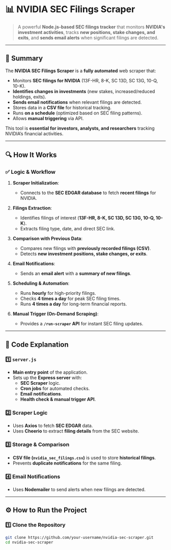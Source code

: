 # 📊 NVIDIA SEC Filings Scraper

> A powerful **Node.js-based SEC filings tracker** that monitors **NVIDIA's investment activities**, tracks **new positions, stake changes, and exits**, and **sends email alerts** when significant filings are detected.

---

## 📌 Summary

The **NVIDIA SEC Filings Scraper** is a **fully automated** web scraper that:

- Monitors **SEC filings for NVIDIA** (13F-HR, 8-K, SC 13D, SC 13G, 10-Q, 10-K).
- **Identifies changes in investments** (new stakes, increased/reduced holdings, exits).
- **Sends email notifications** when relevant filings are detected.
- Stores data in a **CSV file** for historical tracking.
- Runs **on a schedule** (optimized based on SEC filing patterns).
- Allows **manual triggering** via API.

This tool is **essential for investors, analysts, and researchers** tracking NVIDIA’s financial activities.

---

## 🔍 How It Works

### ✅ Logic & Workflow

1. **Scraper Initialization**:
   - Connects to the **SEC EDGAR database** to fetch **recent filings** for NVIDIA.
2. **Filings Extraction**:

   - Identifies filings of interest (**13F-HR, 8-K, SC 13D, SC 13G, 10-Q, 10-K**).
   - Extracts filing type, date, and direct SEC link.

3. **Comparison with Previous Data**:

   - Compares new filings with **previously recorded filings (CSV)**.
   - Detects **new investment positions, stake changes, or exits**.

4. **Email Notifications**:

   - Sends an **email alert** with a **summary of new filings**.

5. **Scheduling & Automation**:

   - Runs **hourly** for high-priority filings.
   - Checks **4 times a day** for peak SEC filing times.
   - Runs **4 times a day** for long-term financial reports.

6. **Manual Trigger (On-Demand Scraping)**:
   - Provides a **`/run-scraper` API** for instant SEC filing updates.

---

## 📝 Code Explanation

### 1️⃣ `server.js`

- **Main entry point** of the application.
- Sets up the **Express server** with:
  - **SEC Scraper** logic.
  - **Cron jobs** for automated checks.
  - **Email notifications**.
  - **Health check & manual trigger API**.

### 2️⃣ Scraper Logic

- Uses **Axios** to fetch **SEC EDGAR** data.
- Uses **Cheerio** to extract **filing details** from the SEC website.

### 3️⃣ Storage & Comparison

- **CSV file (`nvidia_sec_filings.csv`)** is used to store **historical filings**.
- Prevents **duplicate notifications** for the same filing.

### 4️⃣ Email Notifications

- Uses **Nodemailer** to send alerts when new filings are detected.

---

## ⚙️ How to Run the Project

### 1️⃣ Clone the Repository

```sh
git clone https://github.com/your-username/nvidia-sec-scraper.git
cd nvidia-sec-scraper
```
